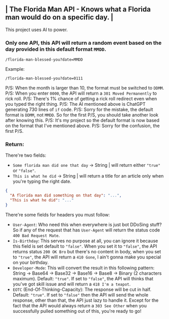 ## | The Florida Man API - Knows what a Florida man would do on a specific day. |
This project uses AI to power.
### Only one API, this API will return a random event based on the day provided in this default format `MMDD`.
```
/florida-man-blessed-you?date=MMDD
```
Example:
```
/florida-man-blessed-you?date=0111
```
P/S: When the month is larger than 10, the format must be switched to `DDMM`.
P/S: When you enter `0000`, the API will return a `301 Moved Permanently` to rick roll.
P/S: There's 1% chance of getting a rick roll redirect even when you typed the right thing.
P/S: The AI mentioned above is ChatGPT generating 730 lines of `if` code.
P/S: Sorry for the mistake, the default format is `DDMM`, not `MMDD`. So for the first P/S, you should take another look after knowing this.
P/S: It's my project so the default format is now based on the format that I've mentioned above.
P/S: Sorry for the confusion, the first P/S.
### Return:
There're two fields:
- `Some florida man did one that day` -> String | will return either `"true"` or `"false"`.
- `This is what he did` -> String | will return a title for an article only when you're typing the right date.
```json
{
  "A florida man did something on that day": "...",
  "This is what he did": "..."
}
```
There're some fields for headers you must follow:
- `User-Agent`: Who need this when everywhere is just bot DDoSing stuff? So if any of the request that has `User-Agent` will return the status code `400 Bad Request Mate`.
- `Is-Birthday`: This serves no purpose at all, you can ignore it because this field is set default to `"false"`. When you set it to `"false"`, the API returns status `200 OK Bro` but there's no content in body, when you set to `"true"`, the API will return a `410 Gone`, I ain't gonna make you special on your birthday.
- `Developer-Mode`: This will convert the result in this following pattern: String -> Base64 -> Base32 -> Base16 -> Base8 -> Binary (2 characters maximum). Default: `"true"`. If set to `"false"`, the API will thinks that you've got skill issue and will return a `418 I'm a teapot`.
- `EOTC` (End-Of-Thinking-Capacity): The response will be cut in half. Default: `"true"`. If set to `"false"` then the API will send the whole response, other than that, the API just lazy to handle it.
Except for the fact that the API would always return a `303 See Other` when you successfully pulled something out of this, you're ready to go!
